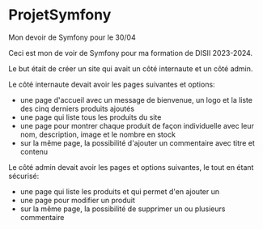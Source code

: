 # ProjetSymfony
Mon devoir de Symfony pour le 30/04


Ceci est mon de voir de Symfony pour ma formation de DISII 2023-2024.

Le but était de créer un site qui avait un côté internaute et un côté admin.

Le côté internaute devait avoir les pages suivantes et options: 
- une page d'accueil avec un message de bienvenue, un logo et la liste des cinq derniers produits ajoutés
- une page qui liste tous les produits du site
- une page pour montrer chaque produit de façon individuelle avec leur nom, description, image et le nombre en stock
- sur la même page, la possibilité d'ajouter un commentaire avec titre et contenu

Le côté admin devait avoir les pages et options suivantes, le tout en étant sécurisé:
- une page qui liste les produits et qui permet d'en ajouter un
- une page pour modifier un produit
- sur la même page, la possibilité de supprimer un ou plusieurs commentaire
